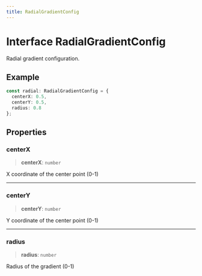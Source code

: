 ```yaml
---
title: RadialGradientConfig
---
```


# Interface RadialGradientConfig

Radial gradient configuration.

## Example

```ts
const radial: RadialGradientConfig = {
  centerX: 0.5,
  centerY: 0.5,
  radius: 0.8
};
```

## Properties

### centerX

> **centerX**: `number`

X coordinate of the center point (0-1)

***

### centerY

> **centerY**: `number`

Y coordinate of the center point (0-1)

***

### radius

> **radius**: `number`

Radius of the gradient (0-1)
